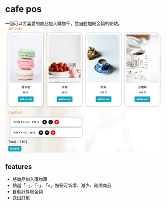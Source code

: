 # cafe pos

一個可以將喜愛的商品加入購物車，並自動加總金額的網站。
![cafe pos](./img/pos.png)

## features

- 將商品加入購物車
- 點選「+」、「-」、「×」按鈕可新增、減少、刪除商品
- 自動計算總金額
- 送出訂單
